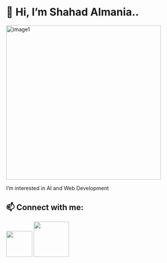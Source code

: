 # 👋 Hi, I’m Shahad Almania..
<img width="416" alt="image1" src="https://user-images.githubusercontent.com/114902383/194179552-e24490b2-bd4c-4250-ba76-5e0f11308367.png">


 I’m interested in AI and Web Development

## 📫 Connect with me:
<a href="https://www.linkedin.com/in/shahad-almania"> <img width="70" src="https://i.pinimg.com/originals/c3/b5/07/c3b507c021257c58436827156e17a7ef.png"></a>
<a href=mailto:Sh.almaniaa@gmail.com?> <img width="95" src="https://logos-world.net/wp-content/uploads/2020/11/Gmail-Logo.png"></a>

